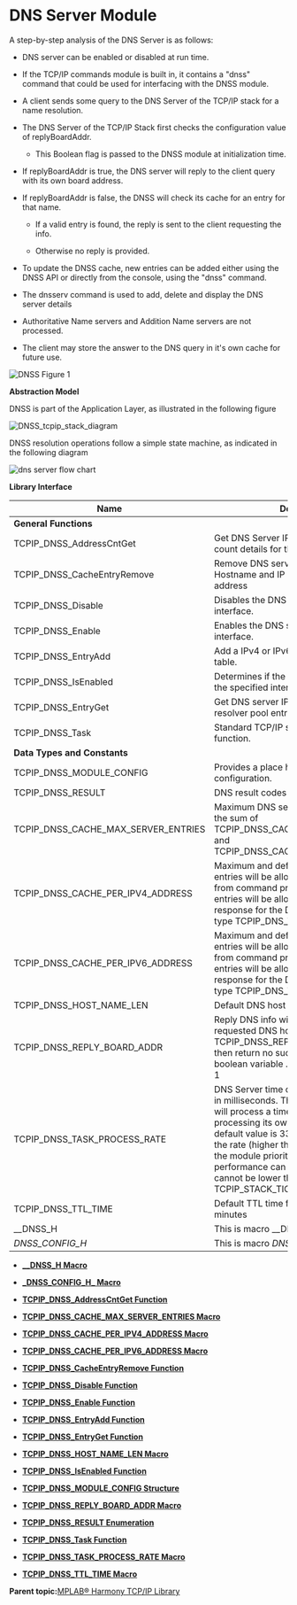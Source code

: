 # DNS Server Module

A step-by-step analysis of the DNS Server is as follows:

-   DNS server can be enabled or disabled at run time.

-   If the TCP/IP commands module is built in, it contains a "dnss" command that could be used for interfacing with the DNSS module.

-   A client sends some query to the DNS Server of the TCP/IP stack for a name resolution.

-   The DNS Server of the TCP/IP Stack first checks the configuration value of replyBoardAddr.

    -   This Boolean flag is passed to the DNSS module at initialization time.

-   If replyBoardAddr is true, the DNS server will reply to the client query with its own board address.

-   If replyBoardAddr is false, the DNSS will check its cache for an entry for that name.

    -   If a valid entry is found, the reply is sent to the client requesting the info.

    -   Otherwise no reply is provided.

-   To update the DNSS cache, new entries can be added either using the DNSS API or directly from the console, using the "dnss" command.

-   The dnsserv command is used to add, delete and display the DNS server details

-   Authoritative Name servers and Addition Name servers are not processed.

-   The client may store the answer to the DNS query in it's own cache for future use.


![DNSS Figure 1](GUID-CDB7CA24-F904-4EC5-ADA3-954FB56F79E7-low.png)

**Abstraction Model**

DNSS is part of the Application Layer, as illustrated in the following figure

![DNSS_tcpip_stack_diagram](GUID-6F52FFD0-2AC1-4DB0-998A-6A79E14F4648-low.png)

DNSS resolution operations follow a simple state machine, as indicated in the following diagram

![dns server flow chart](GUID-B2942C6E-1E64-4D0D-9CDF-33C9DB7122ED-low.png)

**Library Interface**

|Name|Description|
|----|-----------|
|**General Functions**||
|TCPIP\_DNSS\_AddressCntGet|Get DNS Server IPv4 or IPv4 Address count details for the Input value of Index|
|TCPIP\_DNSS\_CacheEntryRemove|Remove DNS server cache entry by Hostname and IP Type and IP\(v4 or v6\) address|
|TCPIP\_DNSS\_Disable|Disables the DNS Server for the specified interface.|
|TCPIP\_DNSS\_Enable|Enables the DNS server for the specified interface.|
|TCPIP\_DNSS\_EntryAdd|Add a IPv4 or IPv6 entry to the DNS server table.|
|TCPIP\_DNSS\_IsEnabled|Determines if the DNS Server is enabled on the specified interface.|
|TCPIP\_DNSS\_EntryGet|Get DNS server IP address details from resolver pool entry.|
|TCPIP\_DNSS\_Task|Standard TCP/IP stack module task function.|
|**Data Types and Constants**||
|TCPIP\_DNSS\_MODULE\_CONFIG|Provides a place holder for DNS server configuration.|
|TCPIP\_DNSS\_RESULT|DNS result codes|
|TCPIP\_DNSS\_CACHE\_MAX\_SERVER\_ENTRIES|Maximum DNS server Cache entries. It is the sum of TCPIP\_DNSS\_CACHE\_PER\_IPV4\_ADDRESS and TCPIP\_DNSS\_CACHE\_PER\_IPV6\_ADDRESS.|
|TCPIP\_DNSS\_CACHE\_PER\_IPV4\_ADDRESS|Maximum and default number of IPv4 entries will be allowed to be configured from command prompt. and these many entries will be allowed to be sent in response for the DNS query with record type TCPIP\_DNS\_TYPE\_A.|
|TCPIP\_DNSS\_CACHE\_PER\_IPV6\_ADDRESS|Maximum and default number of IPv6 entries will be allowed to be configured from command prompt. and these many entries will be allowed to be sent in response for the DNS query with record type TCPIP\_DNS\_TYPE\_AAAA.|
|TCPIP\_DNSS\_HOST\_NAME\_LEN|Default DNS host name length|
|TCPIP\_DNSS\_REPLY\_BOARD\_ADDR|Reply DNS info with Board info only if the requested DNS host name is not present if TCPIP\_DNSS\_REPLY\_BOARD\_ADDR != 1 , then return no such name This is used for a boolean variable . the value should be 0 or 1|
|TCPIP\_DNSS\_TASK\_PROCESS\_RATE|DNS Server time out task processing rate, in milliseconds. The DNS Server module will process a timer event with this rate for processing its own state machine, etc. The default value is 33 milliseconds. The lower the rate \(higher the frequency\) the higher the module priority and higher module performance can be obtained The value cannot be lower than the TCPIP\_STACK\_TICK\_RATE.|
|TCPIP\_DNSS\_TTL\_TIME|Default TTL time for a IP address is 10 minutes|
|\_\_DNSS\_H|This is macro \_\_DNSS\_H.|
|*DNSS\_CONFIG\_H*|This is macro *DNSS\_CONFIG\_H*.|

-   **[\_\_DNSS\_H Macro](GUID-C06046DF-729E-4D4F-9E86-FB915B181195.md)**  

-   **[\_DNSS\_CONFIG\_H\_ Macro](GUID-B5B66C8F-584E-4375-B51E-6EBEBAFAE841.md)**  

-   **[TCPIP\_DNSS\_AddressCntGet Function](GUID-E2E8B3F6-F88A-4869-9429-FB7C7B050578.md)**  

-   **[TCPIP\_DNSS\_CACHE\_MAX\_SERVER\_ENTRIES Macro](GUID-8F0815F6-929D-4B80-9547-C7035B35D7B1.md)**  

-   **[TCPIP\_DNSS\_CACHE\_PER\_IPV4\_ADDRESS Macro](GUID-56D47863-AE1C-4329-B74E-94172AF0D4F1.md)**  

-   **[TCPIP\_DNSS\_CACHE\_PER\_IPV6\_ADDRESS Macro](GUID-D2E8B76C-19A7-4B1D-9DA1-735E139DB379.md)**  

-   **[TCPIP\_DNSS\_CacheEntryRemove Function](GUID-FBBEF335-E6EC-41FA-A1D2-0FBC410116DE.md)**  

-   **[TCPIP\_DNSS\_Disable Function](GUID-6011D21B-FB7C-4248-A6F2-038D1D0E7DE6.md)**  

-   **[TCPIP\_DNSS\_Enable Function](GUID-2064EE48-95D8-4992-996D-4279F6E5C32F.md)**  

-   **[TCPIP\_DNSS\_EntryAdd Function](GUID-9E580BCC-6867-4F1F-9FD8-FE486EF6BCEE.md)**  

-   **[TCPIP\_DNSS\_EntryGet Function](GUID-EF8AE58F-3351-4E3E-AE4B-E3A4517DCEB8.md)**  

-   **[TCPIP\_DNSS\_HOST\_NAME\_LEN Macro](GUID-6A6C2AF6-6618-41DE-8AFA-493D780C7823.md)**  

-   **[TCPIP\_DNSS\_IsEnabled Function](GUID-C75ABC2F-EA35-400D-839B-EDEF4F05E892.md)**  

-   **[TCPIP\_DNSS\_MODULE\_CONFIG Structure](GUID-37B0B645-1F9E-4705-8666-626A7FFDED10.md)**  

-   **[TCPIP\_DNSS\_REPLY\_BOARD\_ADDR Macro](GUID-5771D5D7-6DD6-4FD4-A195-E0CFD94A9AAE.md)**  

-   **[TCPIP\_DNSS\_RESULT Enumeration](GUID-E3B76693-13F4-4614-93C6-B8679E7B4982.md)**  

-   **[TCPIP\_DNSS\_Task Function](GUID-10455BA3-2082-4058-923C-B15397D8799C.md)**  

-   **[TCPIP\_DNSS\_TASK\_PROCESS\_RATE Macro](GUID-2F42CC18-01BE-49A7-9B22-5A7799D26839.md)**  

-   **[TCPIP\_DNSS\_TTL\_TIME Macro](GUID-9C5742A6-7A5F-4DA2-A10B-3E6827E3466B.md)**  


**Parent topic:**[MPLAB® Harmony TCP/IP Library](GUID-01A0A1D8-EC9B-4EFF-B8E4-D154B555FEF2.md)

